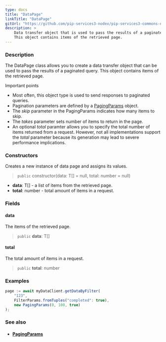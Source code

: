 ```yaml
---
type: docs
title: "DataPage"
linkTitle: "DataPage"
gitUrl: "https://github.com/pip-services3-nodex/pip-services3-commons-nodex"
description: > 
    Data transfer object that is used to pass the results of a paginated query.
    This object contains items of the retrieved page.
---
```


### Description

The DataPage class allows you to create a data transfer object that can be used to pass the results of a paginated query. This object contains items of the retrieved page.

Important points

- Most often, this object type is used to send responses to paginated queries.
- Pagination parameters are defined by a [PagingParams](../paging_params) object.
- The *skip* parameter in the PagingParams indicates how many items to skip.
- The *takes* parameter sets number of items to return in the page.
- An optional *total* paramter allows you to specify the total number of items returned from a request. However, not all implementations support the *total* parameter because its generation may lead to severe performance implications.   

### Constructors
Creates a new instance of data page and assigns its values.

> `public` constructor(data: T[] = null, total: number = null)

- **data**: T[] - a list of items from the retrieved page.
- **total**: number - total amount of items in a request.

### Fields


<span class="hide-title-link">

#### data
The items of the retrieved page.
> `public` **data**: T[]

#### total
The total amount of items in a request.
> `public` **total**: number

</span>


### Examples

```typescript
page := await myDataClient.getDataByFilter(
    "123",
    FilterParams.fromTuples("completed": true),
    new PagingParams(0, 100, true)
);

```

### See also
- #### [PagingParams](../paging_params)
